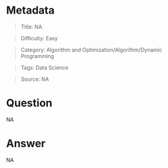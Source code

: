 # Metadata
> Title: NA

> Difficulty: Easy

> Category: Algorithm and Optimization/Algorithm/Dynamic Programming

> Tags: Data Science

> Source: NA

# Question
NA

# Answer
NA

